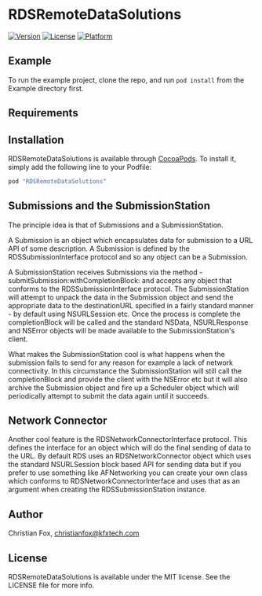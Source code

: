 # RDSRemoteDataSolutions

[![Version](https://img.shields.io/cocoapods/v/RDSRemoteDataSolutions.svg?style=flat)](http://cocoapods.org/pods/RDSRemoteDataSolutions)
[![License](https://img.shields.io/cocoapods/l/RDSRemoteDataSolutions.svg?style=flat)](http://cocoapods.org/pods/RDSRemoteDataSolutions)
[![Platform](https://img.shields.io/cocoapods/p/RDSRemoteDataSolutions.svg?style=flat)](http://cocoapods.org/pods/RDSRemoteDataSolutions)

## Example

To run the example project, clone the repo, and run `pod install` from the Example directory first.

## Requirements

## Installation

RDSRemoteDataSolutions is available through [CocoaPods](http://cocoapods.org). To install
it, simply add the following line to your Podfile:

```ruby
pod "RDSRemoteDataSolutions"
```

## Submissions and the SubmissionStation

The principle idea is that of Submissions and a SubmissionStation. 

A Submission is an object which encapsulates data for submission to a URL API of some description. A Submission is defined by the RDSSubmissionInterface protocol and so any object can be a Submission.

A SubmissionStation receives Submissions via the method -submitSubmission:withCompletionBlock: and accepts any object that conforms to the RDSSubmissionInterface protocol.
The SubmissionStation will attempt to unpack the data in the Submission object and send the appropriate data to the destinationURL specified in a fairly standard manner - by default using NSURLSession etc. Once the process is complete the completionBlock will be called and the standard NSData, NSURLResponse and NSError objects will be made available to the SubmissionStation's client.

What makes the SubmissionStation cool is what happens when the submission fails to send for any reason for example a lack of network connectivity. In this circumstance the SubmissionStation will still call the completionBlock and provide the client with the NSError etc but it will also archive the Submission object and fire up a Scheduler object which will periodically attempt to submit the data again until it succeeds.

## Network Connector
Another cool feature is the RDSNetworkConnectorInterface protocol. This defines the interface for an object which will do the final sending of data to the URL. By default RDS uses an  RDSNetworkConnector object which uses the standard NSURLSession block based API for sending data but if you prefer to use something like AFNetworking you can create your own class which conforms to RDSNetworkConnectorInterface and uses that as an argument when creating the RDSSubmissionStation instance.


## Author

Christian Fox, christianfox@kfxtech.com

## License

RDSRemoteDataSolutions is available under the MIT license. See the LICENSE file for more info.
